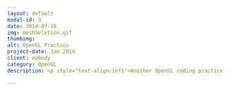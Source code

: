 ```yaml
---
layout: default
modal-id: 3
date: 2014-07-18
img: meshSeletion.gif
thumbimg:
alt: OpenGL Practice
project-date: Jan 2014
client: nobody
category: OpenGL
description: <p style="text-align:left">Another OpenGL coding practice. I implemented mesh face and vertex selection by unprojecting mouse's click location on screen back to a 3D space position and find the nearest face to the position.</p>

---
```

